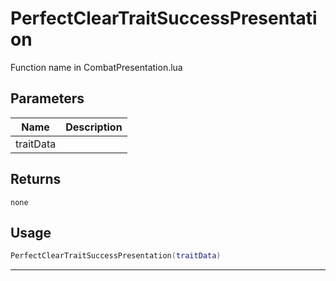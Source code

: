 # PerfectClearTraitSuccessPresentation

Function name in CombatPresentation.lua

## Parameters

| Name      | Description |
| --------- | ----------- |
| traitData |             |

## Returns

`none`

## Usage

```lua
PerfectClearTraitSuccessPresentation(traitData)
```

---
